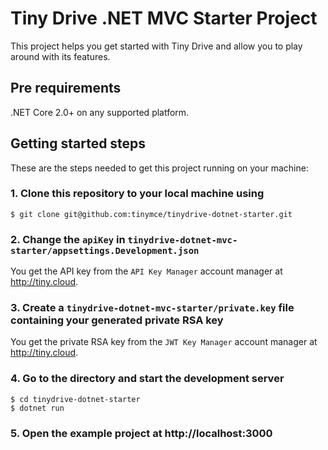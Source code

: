 # Tiny Drive .NET MVC Starter Project

This project helps you get started with Tiny Drive and allow you to play around with its features.

## Pre requirements

.NET Core 2.0+ on any supported platform.

## Getting started steps

These are the steps needed to get this project running on your machine:

### 1. Clone this repository to your local machine using

```
$ git clone git@github.com:tinymce/tinydrive-dotnet-starter.git
```

### 2. Change the `apiKey` in `tinydrive-dotnet-mvc-starter/appsettings.Development.json`

You get the API key from the `API Key Manager` account manager at http://tiny.cloud.

### 3. Create a `tinydrive-dotnet-mvc-starter/private.key` file containing your generated private RSA key

You get the private RSA key from the `JWT Key Manager` account manager at http://tiny.cloud.

### 4. Go to the directory and start the development server

```
$ cd tinydrive-dotnet-starter
$ dotnet run
```

### 5. Open the example project at http://localhost:3000
